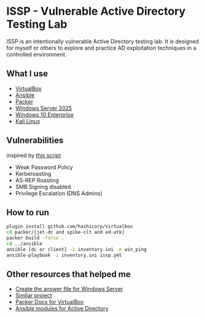 # ISSP - Vulnerable Active Directory Testing Lab

ISSP is an intentionally vulnerable Active Directory testing lab. It is designed for myself or others to explore and practice AD exploitation techniques in a controlled environment.

## What I use
- [VirtualBox](https://www.virtualbox.org/)
- [Ansible](https://www.ansible.com/)
- [Packer](https://developer.hashicorp.com/packer)
- [Windows Server 2025](https://www.microsoft.com/en-us/evalcenter/evaluate-windows-server-2025)
- [Windows 10 Enterprise](https://www.microsoft.com/en-us/evalcenter/evaluate-windows-10-enterprise)
- [Kali Linux](https://www.kali.org/)

## Vulnerabilities
inspired by [this script](https://github.com/safebuffer/vulnerable-AD)
- Weak Password Policy
- Kerberoasting
- AS-REP Roasting
- SMB Signing disabled
- Privilege Escalation (DNS Admins)

## How to run
```bash
plugin install github.com/hashicorp/virtualbox
cd packer/[jet-dc and spike-clt and ed-atk]
packer build -force .
cd ../ansible
ansible [dc or client] -i inventory.ini -m win_ping
ansible-playbook -i inventory.ini issp.yml
```

## Other resources that helped me
- [Create the answer file for Windows Server](https://github.com/chef/bento/blob/main/packer_templates/win_answer_files/2025/Autounattend.xml)
- [Similar project](https://github.com/dteslya/win-iac-lab)
- [Packer Docs for VirtualBox](https://developer.hashicorp.com/packer/integrations/hashicorp/virtualbox/latest/components/builder/iso)
- [Ansible modules for Active Directory](https://galaxy.ansible.com/ui/repo/published/microsoft/ad/docs/?extIdCarryOver=true&sc_cid=701f2000001OH7YAAW)
